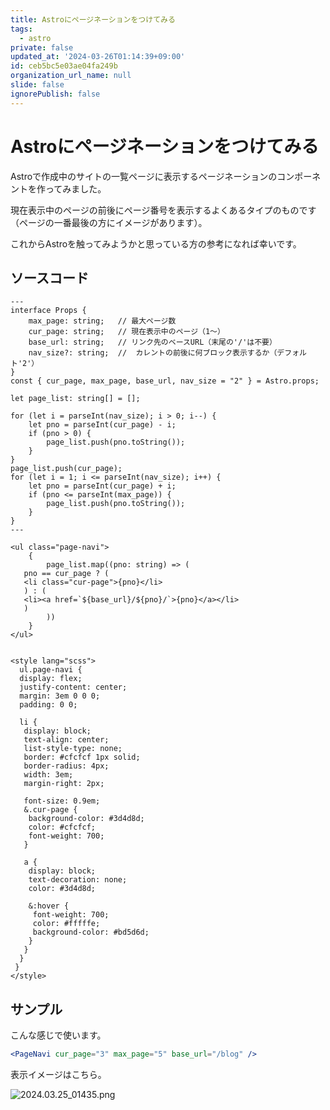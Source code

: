```yaml
---
title: Astroにページネーションをつけてみる
tags:
  - astro
private: false
updated_at: '2024-03-26T01:14:39+09:00'
id: ceb5bc5e03ae04fa249b
organization_url_name: null
slide: false
ignorePublish: false
---
```


# Astroにページネーションをつけてみる

Astroで作成中のサイトの一覧ページに表示するページネーションのコンポーネントを作ってみました。

現在表示中のページの前後にページ番号を表示するよくあるタイプのものです（ページの一番最後の方にイメージがあります）。

これからAstroを触ってみようかと思っている方の参考になれば幸いです。

## ソースコード

```jsx:PageNav.astro
---
interface Props {
    max_page: string;   // 最大ページ数
    cur_page: string;   // 現在表示中のページ（1～）
    base_url: string;   // リンク先のベースURL（末尾の'/'は不要）
    nav_size?: string;  //  カレントの前後に何ブロック表示するか（デフォルト'2'）
}
const { cur_page, max_page, base_url, nav_size = "2" } = Astro.props;

let page_list: string[] = [];

for (let i = parseInt(nav_size); i > 0; i--) {
    let pno = parseInt(cur_page) - i;
    if (pno > 0) {
        page_list.push(pno.toString());
    }
}
page_list.push(cur_page);
for (let i = 1; i <= parseInt(nav_size); i++) {
    let pno = parseInt(cur_page) + i;
    if (pno <= parseInt(max_page)) {
        page_list.push(pno.toString());
    }
}
---

<ul class="page-navi">
    {
        page_list.map((pno: string) => (
   pno == cur_page ? (
   <li class="cur-page">{pno}</li>
   ) : (
   <li><a href=`${base_url}/${pno}/`>{pno}</a></li>
   )
        ))
    }
</ul>


<style lang="scss">
  ul.page-navi {
  display: flex;
  justify-content: center;
  margin: 3em 0 0 0;
  padding: 0 0;

  li {
   display: block;
   text-align: center;
   list-style-type: none;
   border: #cfcfcf 1px solid;
   border-radius: 4px;
   width: 3em;
   margin-right: 2px;

   font-size: 0.9em;
   &.cur-page {
    background-color: #3d4d8d;
    color: #cfcfcf;
    font-weight: 700;
   }

   a {
    display: block;
    text-decoration: none;
    color: #3d4d8d;

    &:hover {
     font-weight: 700;
     color: #fffffe;
     background-color: #bd5d6d;
    }
   }
  }
 }
</style>
```

## サンプル

こんな感じで使います。

```jsx
<PageNavi cur_page="3" max_page="5" base_url="/blog" />
```

表示イメージはこちら。

![2024.03.25_01435.png](https://qiita-image-store.s3.ap-northeast-1.amazonaws.com/0/120649/c25be8cf-828f-590c-a643-ee88ca74d0c0.png)
